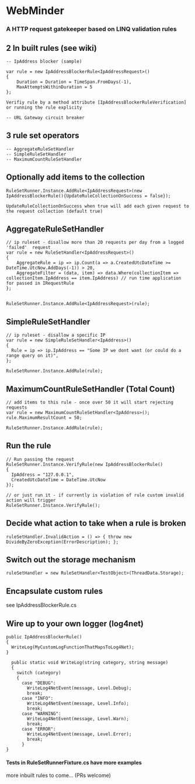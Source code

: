 #  WebMinder

### A HTTP request gatekeeper based on LINQ validation rules

## 2 In built rules (see wiki)

    -- IpAddress blocker (sample)

    var rule = new IpAddressBlockerRule<IpAddressRequest>()
    {
        Duration = Duration = TimeSpan.FromDays(-1),
        MaxAttemptsWithinDuration = 5
    };

    Verifiy rule by a method attribute [IpAddressBlockerRuleVerification] or running the rule explicity

    -- URL Gateway circuit breaker

## 3 rule set operators

    -- AggregateRuleSetHandler
    -- SimpleRuleSetHandler
    -- MaximumCountRuleSetHandler

## Optionally add items to the collection

    RuleSetRunner.Instance.AddRule<IpAddressRequest>(new IpAddressBlockerRule(){UpdateRuleCollectionOnSuccess = false});

    UpdateRuleCollectionOnSuccess when true will add each given request to the request collection (default true)

## AggregateRuleSetHandler
    // ip ruleset - disallow more than 20 requests per day from a logged 'failed'  request
    var rule = new RuleSetHandler<IpAddressRequest>()
    {
        AggregateRule = ip => ip.Count(a => a.CreatedUtcDateTime >= DateTime.UtcNow.AddDays(-1)) > 20,
        AggregateFilter = (data, item) => data.Where(collectionItem => collectionItem.IpAddress == item.IpAddress) // run time application for passed in IRequestRule
    };


    RuleSetRunner.Instance.AddRule<IpAddressRequest>(rule);


## SimpleRuleSetHandler

    // ip ruleset - disallow a specific IP
    var rule = new SimpleRuleSetHandler<IpAddress>()
    {
      Rule = ip => ip.IpAddress == "Some IP we dont want (or could do a range query on it)",
    };

    RuleSetRunner.Instance.AddRule(rule);


## MaximumCountRuleSetHandler (Total Count)

    // add items to this rule - once over 50 it will start rejecting requests
    var rule = new MaximumCountRuleSetHandler<IpAddress>();
    rule.MaximumResultCount = 50;

    RuleSetRunner.Instance.AddRule(rule);

## Run the rule

    // Run passing the request
    RuleSetRunner.Instance.VerifyRule(new IpAddressBlockerRule()
    {
      IpAddress = "127.0.0.1",
      CreatedUtcDateTime = DateTime.UtcNow
    });

    // or just run it - if currently is violation of rule custom invalid action will trigger
    RuleSetRunner.Instance.VerifyRule();  

## Decide what action to take when a rule is broken

	ruleSetHandler.InvalidAction = () => { throw new DivideByZeroException(ErrorDescription); };

## Switch out the storage mechanism

	ruleSetHandler = new RuleSetHandler<TestObject>(ThreadData.Storage);  

## Encapsulate custom rules

  see IpAddressBlockerRule.cs

## Wire up to your own logger (log4net)
    public IpAddressBlockerRule()
    {
      WriteLog(MyCustomLogFunctionThatMapsToLog4Net);
    }

      public static void WriteLog(string category, string message)
      {
        switch (category)
        {
          case "DEBUG":
            WriteLog4NetEvent(message, Level.Debug);
            break;
          case "INFO":
            WriteLog4NetEvent(message, Level.Info);
            break;
          case "WARNING":
            WriteLog4NetEvent(message, Level.Warn);
            break;
          case "ERROR":
            WriteLog4NetEvent(message, Level.Error);
            break;
          }
    }

####  Tests in RuleSetRunnerFixture.cs have more examples

more inbuilt rules to come... (PRs welcome)
